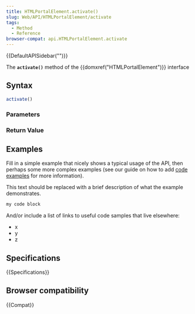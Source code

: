 ```yaml
---
title: HTMLPortalElement.activate()
slug: Web/API/HTMLPortalElement/activate
tags:
  - Method
  - Reference
browser-compat: api.HTMLPortalElement.activate
---
```

{{DefaultAPISidebar("")}}

The **`activate()`** method of the {{domxref("HTMLPortalElement")}} interface 

## Syntax

```js
activate()
```

### Parameters



### Return Value



## Examples

Fill in a simple example that nicely shows a typical usage of the API, then perhaps some more complex examples (see our guide on how to add [code examples](/en-US/docs/MDN/Contribute/Structures/Code_examples) for more information).

This text should be replaced with a brief description of what the example demonstrates.

```js
my code block
```

And/or include a list of links to useful code samples that live elsewhere:

*   x
*   y
*   z

## Specifications

{{Specifications}}

## Browser compatibility

{{Compat}}

